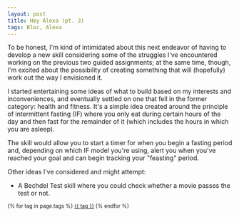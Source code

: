 ```yaml
---
layout: post
title: Hey Alexa (pt. 3)
tags: Bloc, Alexa
---
```


To be honest, I'm kind of intimidated about this next endeavor of having to develop a new skill considering some of the  struggles I've encountered working on the previous two guided assignments; at the same time, though, I'm excited about the possibility of creating something that will (hopefully) work out the way I envisioned it.

I started entertaining some ideas of what to build based on my interests and inconveniences, and eventually settled on one that fell in the former category: health and fitness. It's a simple idea created around the principle of intermittent fasting (IF) where you only eat during certain hours of the day and then fast for the remainder of it (which includes the hours in which you are asleep).

The skill would allow you to start a timer for when you begin a fasting period and, depending on which IF model you're using, alert you when you've reached your goal and can begin tracking your "feasting" period.

Other ideas I've considered and might attempt:

- A Bechdel Test skill where you could check whether a movie passes the test or not.


<small>
    {% for tag in page.tags %}
    <a href="/tags/{{ tag }}/">{{ tag }}</a>
    {% endfor %}
</small>
